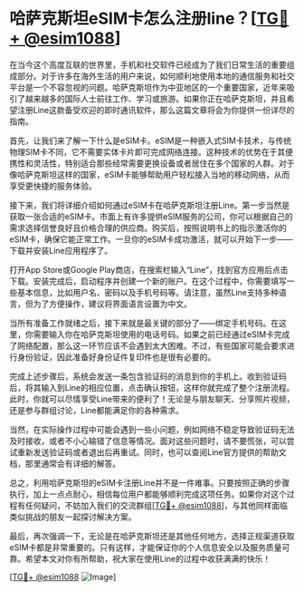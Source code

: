 # 哈萨克斯坦eSIM卡怎么注册line？[[TG💪+ @esim1088](https://t.me/s/esim1088)]

在当今这个高度互联的世界里，手机和社交软件已经成为了我们日常生活的重要组成部分。对于许多在海外生活的用户来说，如何顺利地使用本地的通信服务和社交平台是一个不容忽视的问题。哈萨克斯坦作为中亚地区的一个重要国家，近年来吸引了越来越多的国际人士前往工作、学习或旅游。如果你正在哈萨克斯坦，并且希望注册Line这款备受欢迎的即时通讯软件，那么这篇文章将会为你提供一份详尽的指南。

首先，让我们来了解一下什么是eSIM卡。eSIM是一种嵌入式SIM卡技术，与传统物理SIM卡不同，它不需要实体卡片即可完成网络连接。这种技术的优势在于其便携性和灵活性，特别适合那些经常需要更换设备或者居住在多个国家的人群。对于像哈萨克斯坦这样的国家，eSIM卡能够帮助用户轻松接入当地的移动网络，从而享受更快捷的服务体验。

接下来，我们将详细介绍如何通过eSIM卡在哈萨克斯坦注册Line。第一步当然是获取一张合适的eSIM卡。市面上有许多提供eSIM服务的公司，你可以根据自己的需求选择信誉良好且价格合理的供应商。购买后，按照说明书上的指示激活你的eSIM卡，确保它能正常工作。一旦你的eSIM卡成功激活，就可以开始下一步——下载并安装Line应用程序了。

打开App Store或Google Play商店，在搜索栏输入“Line”，找到官方应用后点击下载。安装完成后，启动程序并创建一个新的账户。在这个过程中，你需要填写一些基本信息，比如用户名、密码以及手机号码等。请注意，虽然Line支持多种语言，但为了方便操作，建议将界面语言设置为中文。

当所有准备工作就绪之后，接下来就是最关键的部分了——绑定手机号码。在这里，你需要输入你在哈萨克斯坦使用的电话号码。如果之前已经通过eSIM卡完成了网络配置，那么这一环节应该不会遇到太大困难。不过，有些国家可能会要求进行身份验证，因此准备好身份证件复印件也是很有必要的。

完成上述步骤后，系统会发送一条包含验证码的消息到你的手机上。收到验证码后，将其输入到Line的相应位置，点击确认按钮，这样你就完成了整个注册流程。此时，你就可以尽情享受Line带来的便利了！无论是与朋友聊天、分享照片视频，还是参与群组讨论，Line都能满足你的各种需求。

当然，在实际操作过程中可能会遇到一些小问题，例如网络不稳定导致验证码无法及时接收，或者不小心输错了信息等情况。面对这些问题时，请不要慌张，可以尝试重新发送验证码或者退出后再重试。同时，也可以查阅Line官方提供的帮助文档，那里通常会有详细的解答。

总之，利用哈萨克斯坦的eSIM卡注册Line并不是一件难事。只要按照正确的步骤执行，加上一点点耐心，相信每位用户都能够顺利完成这项任务。如果你对这个过程有任何疑问，不妨加入我们的交流群组[[TG💪+ @esim1088](https://t.me/s/esim1088)]，与其他同样面临类似挑战的朋友一起探讨解决方案。

最后，再次强调一下，无论是在哈萨克斯坦还是其他任何地方，选择正规渠道获取eSIM卡都是非常重要的。只有这样，才能保证你的个人信息安全以及服务质量可靠。希望本文对你有所帮助，祝大家在使用Line的过程中收获满满的快乐！

[[TG💪+ @esim1088](https://t.me/s/esim1088) ![Image](https://i.postimg.cc/4NQfJmqS/Snipaste-2025-05-13-00-14-12.png)]